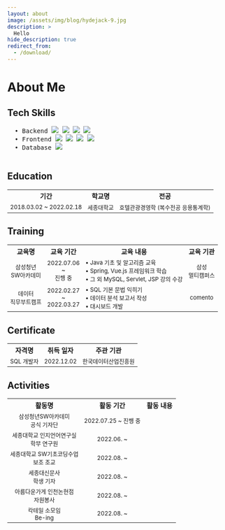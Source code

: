 ```yaml
---
layout: about
image: /assets/img/blog/hydejack-9.jpg
description: >
  Hello
hide_description: true
redirect_from:
  - /download/
---
```


<head>
  <style>
    table tbody {
      width: 100%;
      margin-left: 2%;
      text-align: center;
    }
    tr {
      font-size: 13px;
    }
    tr.title {
      font-size: 15px;
    }
    tr .contents {
      text-align: left;
    }
  </style>
</head>

<body>
  <h1>About Me</h1>

  <!--author-->

  <h2>Tech Skills</h2>
  <pre>
  • Backend <img src="https://img.shields.io/badge/Python-3766AB?style=flat&logo=Python&logoColor=white"> <img src="https://img.shields.io/badge/Java-007396?style=flat&logo=Java&logoColor=white"> <img src="https://img.shields.io/badge/Spring-6DB33F?style=flat&logo=Spring&logoColor=white"> <img src="https://img.shields.io/badge/SpringBoot-6DB33F?style=flat&logo=SpringBoot&logoColor=white">
  • Frontend <img src="https://img.shields.io/badge/html5-E34F26?style=flat&logo=html5&logoColor=white"> <img src="https://img.shields.io/badge/css3-1572B6?style=flat&logo=css3&logoColor=white"> <img src="https://img.shields.io/badge/bootstrap-7952B3?style=flat&logo=bootstrap&logoColor=white"> <img src="https://img.shields.io/badge/vue.js-4FC08D?style=flat&logo=vue.js&logoColor=white">
  • Database <img src="https://img.shields.io/badge/mysql-4479A1?style=flat&logo=mysql&logoColor=white">
  </pre>

  <h2>Education</h2>
  <table>
    <tr class="title"><th>기간</th><th>학교명</th><th>전공</th></tr>
    <tr>
      <td>2018.03.02 ~ 2022.02.18</td>
      <td>세종대학교</td>
      <td>호텔관광경영학 (복수전공 응용통계학)</td>
    </tr>
  </table>

  <h2>Training</h2>
  <table>
    <tr class="title"><th>교육명</th><th>교육 기간</th><th>교육 내용</th><th>교육 기관</th><tr>
    <tr>
      <td>삼성청년<br>SW아카데미</td>
      <td>2022.07.06<br>~<br>진행 중</td>
      <td class="contents">
        • Java 기초 및 알고리즘 교육<br>
        • Spring, Vue.js 프레임워크 학습<br>
        • 그 외 MySQL, Servlet, JSP 강의 수강
      </td>
      <td>삼성<br>멀티캠퍼스</td>
    </tr>
    <tr>
      <td>데이터<br>직무부트캠프</td>
      <td>2022.02.27<br>~<br>2022.03.27</td>
      <td class="contents">
        • SQL 기본 문법 익히기<br>
        • 데이터 분석 보고서 작성<br>
        • 대시보드 개발
      </td>
      <td>comento</td>
    </tr>
  </table>

  <h2>Certificate</h2>
  <table>
    <tr class="title"><th>자격명</th><th>취득 일자</th><th>주관 기관</th><tr>
    <tr>
      <td>SQL 개발자</td>
      <td>2022.12.02</td>
      <td>한국데이터산업진흥원</td>
    </tr>
  </table>

  <h2>Activities</h2>
  <table>
    <tr class="title"><th>활동명</th><th>활동 기간</th><th>활동 내용</th><tr>
    <tr>
      <td>삼성청년SW아카데미<br>공식 기자단</td>
      <td>2022.07.25 ~ 진행 중</td>
      <td class="contents"></td>
    </tr>
    <tr>
      <td>세종대학교 인지언어연구실<br>학부 연구원</td>
      <td>2022.06. ~</td>
      <td class="contents"></td>
    </tr>
    <tr>
      <td>세종대학교 SW기초코딩수업<br>보조 조교</td>
      <td>2022.08. ~</td>
      <td class="contents"></td>
    </tr>
    <tr>
      <td>세종대신문사<br>학생 기자</td>
      <td>2022.08. ~</td>
      <td class="contents"></td>
    </tr>
    <tr>
      <td>아름다운가게 인천논현점<br>자원봉사</td>
      <td>2022.08. ~</td>
      <td class="contents"></td>
    </tr>
    <tr>
      <td>칵테일 소모임<br>Be-ing</td>
      <td>2022.08. ~</td>
      <td class="contents"></td>
    </tr>
  </table>

  <!-- <h2>Contact</h2>
  - **Email** dreaming990124@gmail.com
  - **Instagram** assimpleas_possible
  - **GitHub** [Jeeyoun-S](https://github.com/Jeeyoun-S)
  - **Tistory** [PLAYGROUND with dream](https://p-lay-ground.tistory.com/) -->
</body>